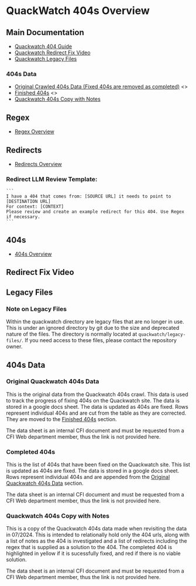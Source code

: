 # QuackWatch 404s Overview

## Main Documentation
- [Quackwatch 404 Guide](/404s/quackwatch/documentation/quackwatch-404-guide.md)
- [Quackwatch Redirect Fix Video](#redirect-fix-video)
- [Quackwatch Legacy Files](#legacy-files)

### 404s Data

- [Original Crawled 404s Data (Fixed 404s are removed as completed)](#original-quackwatch-404s-data) <> <!-- TODO: Add link -->
- [Finished 404s](#completed-404s) <> <!-- TODO: Add link -->
- [Quackwatch 404s Copy with Notes](#redirect-404s-copy-with-notes) <!-- TODO: Add link -->

## Regex
- [Regex Overview](/quackwatch/regex/regex-overview.md)

## Redirects

- [Redirects Overview](/quackwatch/redirects/redirects-overview.md)

### Redirect LLM Review Template:

    ```
    I have a 404 that comes from: [SOURCE URL] it needs to point to [DESTINATION URL]
    For context: [CONTEXT]
    Please review and create an example redirect for this 404. Use Regex if necessary.
    ```

## 404s

- [404s Overview](/quackwatch/404s/404s-overview.md)

## Redirect Fix Video

## Legacy Files

### Note on Legacy Files

Within the quackwatch directory are legacy files that are no longer in use. This is under an ignored directory by git due to the size and deprecated nature of the files. The directory is normally located at `quackwatch/legacy-files/`. If you need access to these files, please contact the repository owner.

## 404s Data

### Original Quackwatch 404s Data

This is the original data from the Quackwatch 404s crawl. This data is used to track the progress of fixing 404s on the Quackwatch site. The data is stored in a google docs sheet. The data is updated as 404s are fixed. Rows represent individual 404s and are cut from the table as they are corrected. They are moved to the [Finished 404s](#completed-404s) section.

The data sheet is an internal CFI document and must be requested from a CFI Web department member, thus the link is not provided here.

### Completed 404s

This is the list of 404s that have been fixed on the Quackwatch site. This list is updated as 404s are fixed. The data is stored in a google docs sheet. Rows represent individual 404s and are appended from the [Original Quackwatch 404s Data](#original-quackwatch-404s-data) section.

The data sheet is an internal CFI document and must be requested from a CFI Web department member, thus the link is not provided here.

### Quackwatch 404s Copy with Notes

This is a copy of the Quackwatch 404s data made when revisiting the data in 07/2024. This is intended to relationally hold only the 404 urls, along with a list of notes as the 404 is investigated and a list of redirects including the regex that is supplied as a solution to the 404. The completed 404 is highlighted in yellow if it is sucessfully fixed, and red if there is no viable solution.

The data sheet is an internal CFI document and must be requested from a CFI Web department member, thus the link is not provided here.